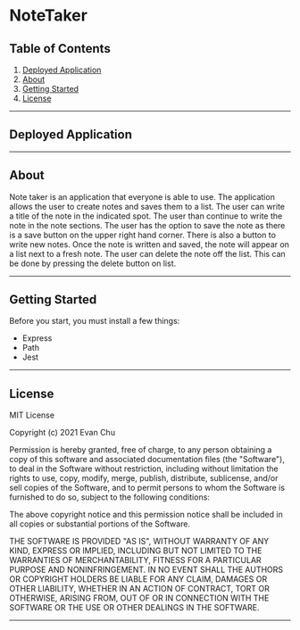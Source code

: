 # NoteTaker

## Table of Contents

1. [Deployed Application](#deployed-application)
1. [About](#about)
1. [Getting Started](#getting-started)
1. [License](#license)

---------------------------	

## Deployed Application 


---------------------------	

## About
Note taker is an application that everyone is able to use. The application allows the user to create notes and saves them to a list.
The user can write a title of the note in the indicated spot. The user than continue to write the note in the note sections. The user
has the option to save the note as there is a save button on the upper right hand corner. There is also a button to write new notes.
Once the note is written and saved, the note will appear on a list next to a fresh note. The user can delete the note off the list. 
This can be done by pressing the delete button on list.  

---------------------------	

## Getting Started 
Before you start, you must install a few things:
* Express
* Path 
* Jest

---------------------------	

## License

MIT License

Copyright (c) 2021 Evan Chu

Permission is hereby granted, free of charge, to any person obtaining a copy
of this software and associated documentation files (the "Software"), to deal
in the Software without restriction, including without limitation the rights
to use, copy, modify, merge, publish, distribute, sublicense, and/or sell
copies of the Software, and to permit persons to whom the Software is
furnished to do so, subject to the following conditions:

The above copyright notice and this permission notice shall be included in all
copies or substantial portions of the Software.

THE SOFTWARE IS PROVIDED "AS IS", WITHOUT WARRANTY OF ANY KIND, EXPRESS OR
IMPLIED, INCLUDING BUT NOT LIMITED TO THE WARRANTIES OF MERCHANTABILITY,
FITNESS FOR A PARTICULAR PURPOSE AND NONINFRINGEMENT. IN NO EVENT SHALL THE
AUTHORS OR COPYRIGHT HOLDERS BE LIABLE FOR ANY CLAIM, DAMAGES OR OTHER
LIABILITY, WHETHER IN AN ACTION OF CONTRACT, TORT OR OTHERWISE, ARISING FROM,
OUT OF OR IN CONNECTION WITH THE SOFTWARE OR THE USE OR OTHER DEALINGS IN THE
SOFTWARE.

---------------------------	
